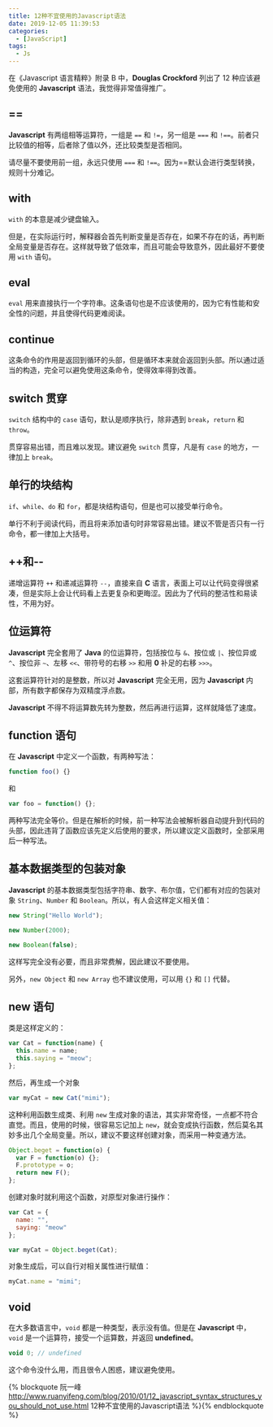 ```yaml
---
title: 12种不宜使用的Javascript语法
date: 2019-12-05 11:39:53
categories:
  - [JavaScript]
tags:
  - Js
---
```


在《Javascript 语言精粹》附录 B 中，**Douglas Crockford** 列出了 12 种应该避免使用的 **Javascript** 语法，我觉得非常值得推广。

<!--more-->

## ==

**Javascript** 有两组相等运算符，一组是 `==` 和 `!=`，另一组是 `===` 和 `!==`。前者只比较值的相等，后者除了值以外，还比较类型是否相同。

请尽量不要使用前一组，永远只使用 `===` 和 `!==`。因为==默认会进行类型转换，规则十分难记。

## with

`with` 的本意是减少键盘输入。

但是，在实际运行时，解释器会首先判断变量是否存在，如果不存在的话，再判断全局变量是否存在。这样就导致了低效率，而且可能会导致意外，因此最好不要使用 `with` 语句。

## eval

`eval` 用来直接执行一个字符串。这条语句也是不应该使用的，因为它有性能和安全性的问题，并且使得代码更难阅读。

## continue

这条命令的作用是返回到循环的头部，但是循环本来就会返回到头部。所以通过适当的构造，完全可以避免使用这条命令，使得效率得到改善。

## switch 贯穿

`switch` 结构中的 `case` 语句，默认是顺序执行，除非遇到 `break`，`return` 和 `throw`。

贯穿容易出错，而且难以发现。建议避免 `switch` 贯穿，凡是有 `case` 的地方，一律加上 `break`。

## 单行的块结构

`if`、`while`、`do` 和 `for`，都是块结构语句，但是也可以接受单行命令。

单行不利于阅读代码，而且将来添加语句时非常容易出错。建议不管是否只有一行命令，都一律加上大括号。

## ++和--

递增运算符 `++` 和递减运算符 `--`，直接来自 **C** 语言，表面上可以让代码变得很紧凑，但是实际上会让代码看上去更复杂和更晦涩。因此为了代码的整洁性和易读性，不用为好。

## 位运算符

**Javascript** 完全套用了 **Java** 的位运算符，包括按位与 `&`、按位或 `|`、按位异或 `^`、按位非 `~`、左移 `<<`、带符号的右移 `>>` 和用 **0** 补足的右移 `>>>`。

这套运算符针对的是整数，所以对 **Javascript** 完全无用，因为 **Javascript** 内部，所有数字都保存为双精度浮点数。

**Javascript** 不得不将运算数先转为整数，然后再进行运算，这样就降低了速度。

## function 语句

在 **Javascript** 中定义一个函数，有两种写法：

```js
function foo() {}
```

和

```js
var foo = function() {};
```

两种写法完全等价。但是在解析的时候，前一种写法会被解析器自动提升到代码的头部，因此违背了函数应该先定义后使用的要求，所以建议定义函数时，全部采用后一种写法。

## 基本数据类型的包装对象

**Javascript** 的基本数据类型包括字符串、数字、布尔值，它们都有对应的包装对象 `String`、`Number` 和 `Boolean`。所以，有人会这样定义相关值：

```js
new String("Hello World");

new Number(2000);

new Boolean(false);
```

这样写完全没有必要，而且非常费解，因此建议不要使用。

另外，`new Object` 和 `new Array` 也不建议使用，可以用 `{}` 和 `[]` 代替。

## new 语句

类是这样定义的：

```js
var Cat = function(name) {
  this.name = name;
  this.saying = "meow";
};
```

然后，再生成一个对象

```js
var myCat = new Cat("mimi");
```

这种利用函数生成类、利用 `new` 生成对象的语法，其实非常奇怪，一点都不符合直觉。而且，使用的时候，很容易忘记加上 `new`，就会变成执行函数，然后莫名其妙多出几个全局变量。所以，建议不要这样创建对象，而采用一种变通方法。

```js
Object.beget = function(o) {
  var F = function(o) {};
  F.prototype = o;
  return new F();
};
```

创建对象时就利用这个函数，对原型对象进行操作：

```js
var Cat = {
  name: "",
  saying: "meow"
};

var myCat = Object.beget(Cat);
```

对象生成后，可以自行对相关属性进行赋值：

```js
myCat.name = "mimi";
```

## void

在大多数语言中，`void` 都是一种类型，表示没有值。但是在 **Javascript** 中，`void` 是一个运算符，接受一个运算数，并返回 **undefined**。

```js
void 0; // undefined
```

这个命令没什么用，而且很令人困惑，建议避免使用。

{% blockquote
阮一峰
http://www.ruanyifeng.com/blog/2010/01/12_javascript_syntax_structures_you_should_not_use.html
12种不宜使用的Javascript语法
%}{% endblockquote %}
